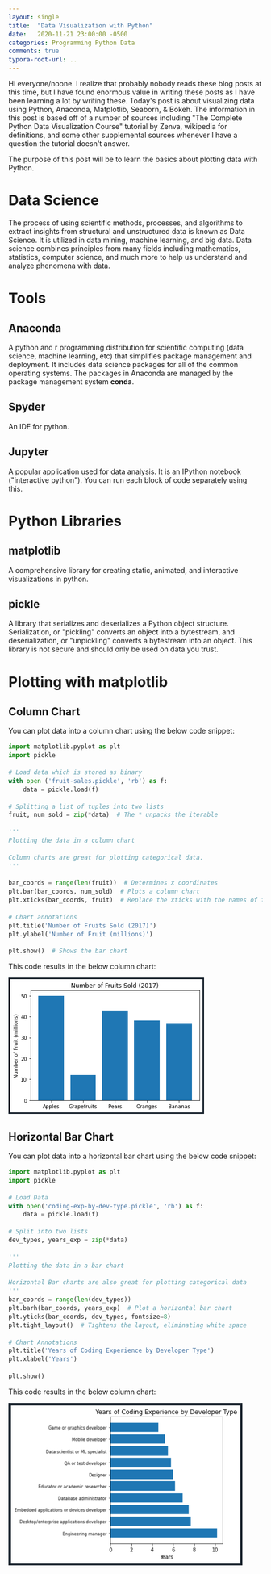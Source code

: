 ```yaml
---
layout: single
title:  "Data Visualization with Python"
date:   2020-11-21 23:00:00 -0500
categories: Programming Python Data
comments: true
typora-root-url: ..
---
```


Hi everyone/noone. I realize that probably nobody reads these blog posts at this time, but I have found enormous value in writing these posts as I have been learning a lot by writing these. Today's post is about visualizing data using Python, Anaconda, Matplotlib, Seaborn, & Bokeh. The information in this post is based off of a number of sources including "The Complete Python Data Visualization Course" tutorial by Zenva, wikipedia for definitions, and some other supplemental sources whenever I have a question the tutorial doesn't answer. 

The purpose of this post will be to learn the basics about plotting data with Python. 

# Data Science

The process of using scientific methods, processes, and algorithms to extract insights from structural and unstructured data is known as Data Science. It is utilized in data mining, machine learning, and big data. Data science combines principles from many fields including mathematics, statistics, computer science, and much more to help us understand and analyze phenomena with data. 

# Tools

## Anaconda

A python and r programming distribution for scientific computing (data science, machine learning, etc) that simplifies package management and deployment. It includes data science packages for all of the common operating systems. The packages in Anaconda are managed by the package management system **conda**.

## Spyder

An IDE for python.

## Jupyter

A popular application used for data analysis. It is an IPython notebook ("interactive python"). You can run each block of code separately using this. 

# Python Libraries

## matplotlib

A comprehensive library for creating static, animated, and interactive visualizations in python.

## pickle 

A library that serializes and deserializes a Python object structure. Serialization, or "pickling" converts an object into a bytestream, and deserialization, or "unpickling" converts a bytestream into an object. This library is not secure and should only be used on data you trust.

# Plotting with matplotlib

## Column Chart

You can plot data into a column chart using the below code snippet:

```python
import matplotlib.pyplot as plt
import pickle

# Load data which is stored as binary
with open ('fruit-sales.pickle', 'rb') as f:
    data = pickle.load(f)
    
# Splitting a list of tuples into two lists
fruit, num_sold = zip(*data)  # The * unpacks the iterable

'''
Plotting the data in a column chart

Column charts are great for plotting categorical data.
'''

bar_coords = range(len(fruit))  # Determines x coordinates
plt.bar(bar_coords, num_sold)  # Plots a column chart
plt.xticks(bar_coords, fruit)  # Replace the xticks with the names of fruit

# Chart annotations
plt.title('Number of Fruits Sold (2017)')
plt.ylabel('Number of Fruit (millions)')

plt.show()  # Shows the bar chart
```

This code results in the below column chart:

<img src="/assets/images/Data Visualization/ColumnChart.png" alt="ColumnChart" style="zoom:50%;" />

## Horizontal Bar Chart

You can plot data into a horizontal bar chart using the below code snippet:

```python
import matplotlib.pyplot as plt
import pickle

# Load Data
with open('coding-exp-by-dev-type.pickle', 'rb') as f:
    data = pickle.load(f)
    
# Split into two lists
dev_types, years_exp = zip(*data)

'''
Plotting the data in a bar chart

Horizontal Bar charts are also great for plotting categorical data
'''
bar_coords = range(len(dev_types))
plt.barh(bar_coords, years_exp)  # Plot a horizontal bar chart
plt.yticks(bar_coords, dev_types, fontsize=8)
plt.tight_layout()  # Tightens the layout, eliminating white space

# Chart Annotations
plt.title('Years of Coding Experience by Developer Type')
plt.xlabel('Years')

plt.show()
```

This code results in the below column chart:

<img src="/assets/images/Data Visualization/HorizontalBarChart.png" alt="HorizontalBarChart" style="zoom:50%;" />